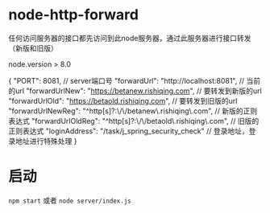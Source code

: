 # node-http-forward

任何访问服务器的接口都先访问到此node服务器，通过此服务器进行接口转发（新版和旧版）

node.version > 8.0


{
  "PORT": 8081,  //  server端口号
  "forwardUrl": "http://localhost:8081",  //  当前的url
  "forwardUrlNew": "https://betanew.rishiqing.com",  //  要转发到新版的url
  "forwardUrlOld": "https://betaold.rishiqing.com",  //  要转发到旧版的url
  "forwardUrlNewReg": "^http[s]?:\\/\\/betanew\\.rishiqing\\.com",  //  新版的正则表达式
  "forwardUrlOldReg": "^http[s]?:\\/\\/betaold\\.rishiqing\\.com",  //  旧版的正则表达式
  "loginAddress": "/task/j_spring_security_check"  //  登录地址，登录地址进行特殊处理
}

# 启动
`npm start`
或者
`node server/index.js`

  
